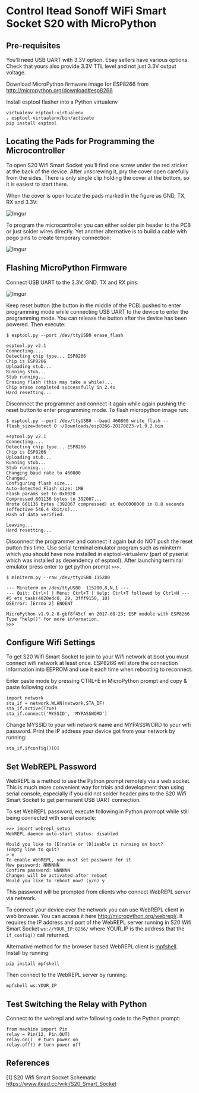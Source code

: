 
# Control Itead Sonoff WiFi Smart Socket S20 with MicroPython

## Pre-requisites

You'll need USB UART with 3.3V option. Ebay sellers have various
options. Check that yours also provide 3.3V TTL level and not just
3.3V output voltage.

Download MicroPython firmware image for ESP8266 from http://micropython.org/download#esp8266

Install esptool flasher into a Python virtualenv

    virtualenv esptool-virtualenv
    . esptool-virtualenv/bin/activate
    pip install esptool


## Locating the Pads for Programming the Microcontroller

To open S20 Wifi Smart Socket you'll find one screw under the red
sticker at the back of the device.  After unscrewing it, pry the cover
open carefully from the sides.  There is only single clip holding the
cover at the bottom, so it is easiest to start there.

When the cover is open locate the pads marked in the figure as GND,
TX, RX and 3.3V:

![Imgur](http://i.imgur.com/TpKxdGK.jpg?1)



To program the microcontroller you can either solder pin header to the
PCB or just solder wires directly.  Yet another alternative is to
build a cable with pogo pins to create temporary connection:

![Imgur](http://i.imgur.com/ckwMiwD.jpg?2)


## Flashing MicroPython Firmware

Connect USB UART to the 3.3V, GND, TX and RX pins:

![Imgur](http://i.imgur.com/QdrVQXC.jpg)


Keep reset button (the button in the middle of the PCB) pushed to
enter programming mode while connecting USB UART to the device to
enter the programming mode.  You can release the button after the
device has been powered.  Then execute:

    $ esptool.py --port /dev/ttyUSB0 erase_flash

    esptool.py v2.1
    Connecting....
    Detecting chip type... ESP8266
    Chip is ESP8266
    Uploading stub...
    Running stub...
    Stub running...
    Erasing flash (this may take a while)...
    Chip erase completed successfully in 2.4s
    Hard resetting...


Disconnect the programmer and connect it again while again pushing the
reset button to enter programming mode.  To flash micropython image run:

    $ esptool.py --port /dev/ttyUSB0 --baud 460800 write_flash --flash_size=detect 0 ~/Downloads/esp8266-20170823-v1.9.2.bin

    esptool.py v2.1
    Connecting....
    Detecting chip type... ESP8266
    Chip is ESP8266
    Uploading stub...
    Running stub...
    Stub running...
    Changing baud rate to 460800
    Changed.
    Configuring flash size...
    Auto-detected Flash size: 1MB
    Flash params set to 0x0020
    Compressed 601136 bytes to 392067...
    Wrote 601136 bytes (392067 compressed) at 0x00000000 in 8.8 seconds (effective 546.4 kbit/s)...
    Hash of data verified.

    Leaving...
    Hard resetting...


Disconnect the programmer and connect it again but do NOT push the
reset putton this time.  Use serial terminal emulator program such as
miniterm which you should have now installed in esptool-virtualenv
(part of pyserial which was installed as dependency of esptool).
After launching terminal emulator press enter to get python prompt `>>>`.

    $ miniterm.py --raw /dev/ttyUSB0 115200

    --- Miniterm on /dev/ttyUSB0  115200,8,N,1 ---
    --- Quit: Ctrl+] | Menu: Ctrl+T | Help: Ctrl+T followed by Ctrl+H ---
    #5 ets_task(4020edc0, 29, 3fff9150, 10)
    OSError: [Errno 2] ENOENT

    MicroPython v1.9.2-8-gbf8f45cf on 2017-08-23; ESP module with ESP8266
    Type "help()" for more information.
    >>>


## Configure Wifi Settings

To get S20 Wifi Smart Socket to join to your Wifi network at boot you
must connect wifi network at least once.  ESP8266 will store the connection
information into EEPROM and use it each time when rebooting to reconnect.

Enter paste mode by pressing CTRL+E in MicroPython prompt and copy &
paste following code:

    import network
    sta_if = network.WLAN(network.STA_IF)
    sta_if.active(True)
    sta_if.connect('MYSSID', 'MYPASSWORD')


Change MYSSID to your wifi network name and MYPASSWORD to your wifi password.
Print the IP address your device got from your network by running:

    sta_if.ifconfig()[0]


## Set WebREPL Password

WebREPL is a method to use the Python prompt remotely via a web
socket.  This is much more convenient way for trials and development
than using serial console, especially if you did not solder header
pins to the S20 Wifi Smart Socket to get permanent USB UART
connection.

To set WebREPL password, execute following in Python promopt while still
being connected with serial console:

    >>> import webrepl_setup
    WebREPL daemon auto-start status: disabled

    Would you like to (E)nable or (D)isable it running on boot?
    (Empty line to quit)
    > e
    To enable WebREPL, you must set password for it
    New password: NNNNNN
    Confirm password: NNNNNN
    Changes will be activated after reboot
    Would you like to reboot now? (y/n) y


This password will be prompted from clients who connect WebREPL server
via network.

To connect your device over the network you can use WebREPL client in
web browser.  You can access it here http://micropython.org/webrepl/.
It requires the IP address and port of the WebREPL server running in
S20 Wifi Smart Socket `ws://YOUR_IP:8266/` where YOUR_IP is the
address that the `if_config()` call returned.

Alternative method for the browser based WebREPL client is
[mpfshell](https://github.com/wendlers/mpfshell).  Install by running:

    pip install mpfshell


Then connect to the WebREPL server by running:

    mpfshell ws:YOUR_IP


## Test Switching the Relay with Python

Connect to the webrepl and write following code to the Python prompt:

    from machine import Pin
    relay = Pin(12, Pin.OUT)
    relay.on()  # turn power on
    relay.off() # turn power off




## References

[1] S20 Wifi Smart Socket Schematic https://www.itead.cc/wiki/S20_Smart_Socket

